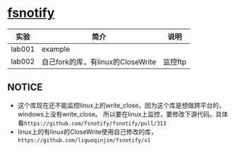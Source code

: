 # [fsnotify](https://github.com/fsnotify/fsnotify)

|实验|简介|说明|
|---|---|---|
|lab001|example| |
|lab002|自己fork的库，有linux的CloseWrite|监控ftp|

## NOTICE
 - 这个库现在还不能监控linux上的write_close，因为这个库是想做跨平台的，windows上没有write_close。
 所以要在linux上监控，要修改下源代码。具体看`https://github.com/fsnotify/fsnotify/pull/313`
 - linux上的有linux的CloseWrite使用自己修改的库，`https://github.com/liguoqinjim/fsnotify/v1`